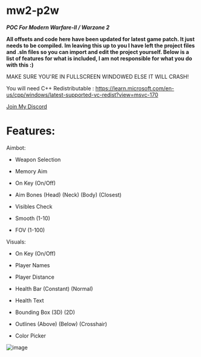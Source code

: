 # mw2-p2w
***POC For Modern Warfare-II / Warzone 2***

**All offsets and code here have been updated for latest game patch. It just needs to be compiled. Im leaving this up to you I have left the project files and .sln files so you can import and edit the project yourself. Below is a list of features for what is included, I am not responsible for what you do with this :)**

MAKE SURE YOU'RE IN FULLSCREEN WINDOWED ELSE IT WILL CRASH!

You will need C++ Redistributable :
https://learn.microsoft.com/en-us/cpp/windows/latest-supported-vc-redist?view=msvc-170

[Join My Discord](https://discord.gg/novacorp)



# Features: 

Aimbot:

- Weapon Selection

- Memory Aim

- On Key (On/Off)


- Aim Bones (Head) (Neck) (Body) (Closest)

- Visibles Check

- Smooth (1-10)

- FOV (1-100)

 Visuals:

- On Key (On/Off)

- Player Names

- Player Distance

- Health Bar (Constant) (Normal)

- Health Text

- Bounding Box (3D) (2D)

- Outlines (Above) (Below) (Crosshair)

- Color Picker



![image](https://user-images.githubusercontent.com/116767571/202581999-33dfde4a-e2ff-4dc1-b378-32e316180901.png)



